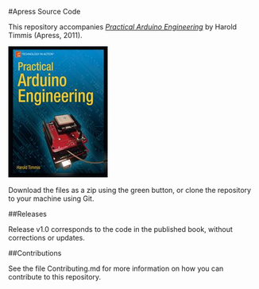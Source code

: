 #Apress Source Code

This repository accompanies [*Practical Arduino Engineering*](http://www.apress.com/9781430238850) by Harold Timmis (Apress, 2011).

![Cover image](9781430238850.jpg)

Download the files as a zip using the green button, or clone the repository to your machine using Git.

##Releases

Release v1.0 corresponds to the code in the published book, without corrections or updates.

##Contributions

See the file Contributing.md for more information on how you can contribute to this repository.

